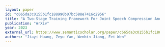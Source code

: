 ```yaml
---
layout: paper
id: "c665da3c0155b1fc188990b07bc588e7416c2956"
title: "A Two-Stage Training Framework For Joint Speech Compression And Enhancement"
publication: "ArXiv"
year: 2023
external_url: https://www.semanticscholar.org/paper/c665da3c0155b1fc188990b07bc588e7416c2956
authors: "Jiayi Huang, Zeyu Yan, Wenbin Jiang, Fei Wen"
---
```

